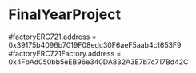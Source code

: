 # FinalYearProject

#factoryERC721.address =  0x39175b4096b7019F08edc30F6aeF5aab4c1653F9
#factoryERC721Factory.address = 0x4FbAd050bb5eEB96e340DA832A3E7b7c717Bd42C

